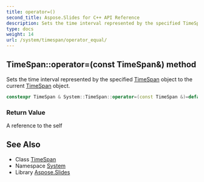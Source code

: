 ```yaml
---
title: operator=()
second_title: Aspose.Slides for C++ API Reference
description: Sets the time interval represented by the specified TimeSpan object to the current TimeSpan object.
type: docs
weight: 14
url: /system/timespan/operator_equal/
---
```

## TimeSpan::operator=(const TimeSpan\&) method


Sets the time interval represented by the specified [TimeSpan](../) object to the current [TimeSpan](../) object.

```cpp
constexpr TimeSpan & System::TimeSpan::operator=(const TimeSpan &)=default
```


### Return Value

A reference to the self

## See Also

* Class [TimeSpan](../)
* Namespace [System](../../)
* Library [Aspose.Slides](../../../)